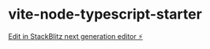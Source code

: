 # vite-node-typescript-starter

[Edit in StackBlitz next generation editor ⚡️](https://stackblitz.com/~/github.com/sammyl720/vite-node-typescript-starter)